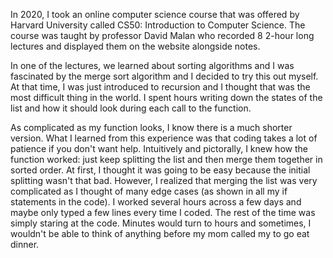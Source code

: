 In 2020, I took an online computer science course that was offered by Harvard University called CS50: Introduction to Computer Science.
The course was taught by professor David Malan who recorded 8 2-hour long lectures and displayed them on the website alongside notes.

In one of the lectures, we learned about sorting algorithms and I was fascinated by the merge sort algorithm and I decided to try this out myself.
At that time, I was just introduced to recursion and I thought that was the most difficult thing in the world.
I spent hours writing down the states of the list and how it should look during each call to the function.

As complicated as my function looks, I know there is a much shorter version. What I learned from this experience was that coding takes a lot of patience if
you don't want help. Intuitively and pictorally, I knew how the function worked: just keep splitting the list and then merge them together in sorted order.
At first, I thought it was going to be easy because the initial splitting wasn't that bad.
However, I realized that merging the list was very complicated as I thought of many edge cases (as shown in all my if statements in the code).
I worked several hours across a few days and maybe only typed a few lines every time I coded. The rest of the time was simply staring at the code.
Minutes would turn to hours and sometimes, I wouldn't be able to think of anything before my mom called my to go eat dinner.

